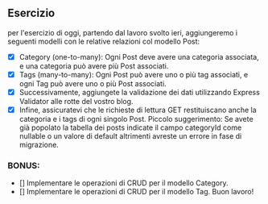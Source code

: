 ## Esercizio
per l'esercizio di oggi, partendo dal lavoro svolto ieri, aggiungeremo i seguenti modelli con le relative relazioni col modello Post:
- [x] Category (one-to-many): Ogni Post deve avere una categoria associata, e una categoria può avere più Post associati.
- [x] Tags (many-to-many): Ogni Post può avere uno o più tag associati, e ogni Tag può avere uno o più Post associati.
- [x] Successivamente, aggiungete la validazione dei dati utilizzando Express Validator alle rotte del vostro blog.
- [x] Infine, assicuratevi che le richieste di lettura GET restituiscano anche la categoria e i tags di ogni singolo Post.
Piccolo suggerimento: Se avete già popolato la tabella dei posts indicate il campo categoryId come nullable o un valore di default altrimenti avreste un errore in fase di migrazione.
### BONUS:
- [] Implementare le operazioni di CRUD per il modello Category.
- [] Implementare le operazioni di CRUD per il modello Tag.
Buon lavoro!